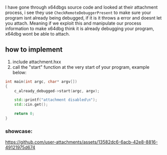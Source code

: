 I have gone through x64dbgs source code and looked at their attachment process, i see they use ``CheckRemoteDebuggerPresent`` to make sure your program isnt already being debugged, if it is it throws a error and doesnt let you attach. Meaning if we exploit this and manipulate our process information to make x64dbg think it is already debugging your program, x64dbg wont be able to attach.

## how to implement
1. include attachment.hxx
2. call the "start" function at the very start of your program, example below:
```cpp
int main(int argc, char* argv[])
{
	c_already_debugged->start(argc, argv);

	std::printf("attachment disabled\n");
	std::cin.get();

	return 0;
}
```

### showcase:

https://github.com/user-attachments/assets/13582dc6-6acb-42e8-8816-49121975d674


